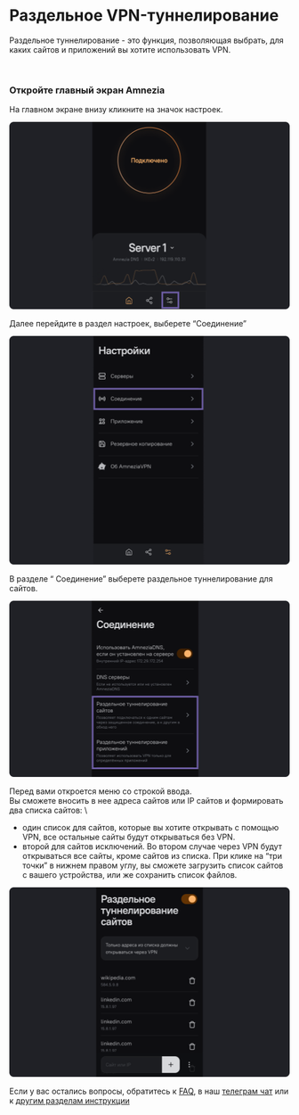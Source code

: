 # Раздельное VPN-туннелирование 

Раздельное туннелирование - это функция, позволяющая выбрать, для каких сайтов и приложений вы хотите использовать VPN.

&nbsp;

### Откройте главный экран Amnezia

 На главном экране внизу кликните на значок настроек.

![instruction 1](https://raw.githubusercontent.com/amnezia-vpn/amnezia.org-content/master/docs/ru/instructions/21_split_tuneling/img/st_ru_1.png)

Далее перейдите в раздел настроек, выберете “Соединение”

![instruction 1](https://raw.githubusercontent.com/amnezia-vpn/amnezia.org-content/master/docs/ru/instructions/21_split_tuneling/img/st_ru_2.png)

В разделе “ Соединение” выберете раздельное туннелирование для сайтов. 

![instruction 1](https://raw.githubusercontent.com/amnezia-vpn/amnezia.org-content/master/docs/ru/instructions/21_split_tuneling/img/st_ru_3.png)

Перед вами откроется меню со строкой ввода. \
Вы сможете вносить в нее адреса сайтов или IP сайтов и формировать два списка сайтов: \
- один список для сайтов, которые вы хотите открывать с помощью VPN, все остальные сайты будут открываться без VPN. 
- второй для сайтов исключений. Во втором случае через VPN будут открываться все сайты, кроме сайтов из списка. 
При клике на “три точки” в нижнем правом углу, вы сможете загрузить список сайтов с вашего устройства, или же сохранить список файлов. 

![instruction 1](https://raw.githubusercontent.com/amnezia-vpn/amnezia.org-content/master/docs/ru/instructions/21_split_tuneling/img/st_ru_4.png)

Если у вас остались вопросы, обратитесь к [FAQ], в наш [телеграм чат] или к [другим разделам инструкции]

[amnezia-site-ext-link]: https://amnezia-web-nx1r.vercel.app
[about-int-link]: /about
[FAQ]: ../faq
[телеграм чат]: https://t.me/amnezia_vpn
[другим разделам инструкции]: ../instructions




